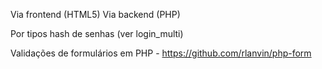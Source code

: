 Via frontend (HTML5)
Via backend (PHP)

Por tipos
hash de senhas (ver login_multi)

Validações de formulários em PHP - https://github.com/rlanvin/php-form
